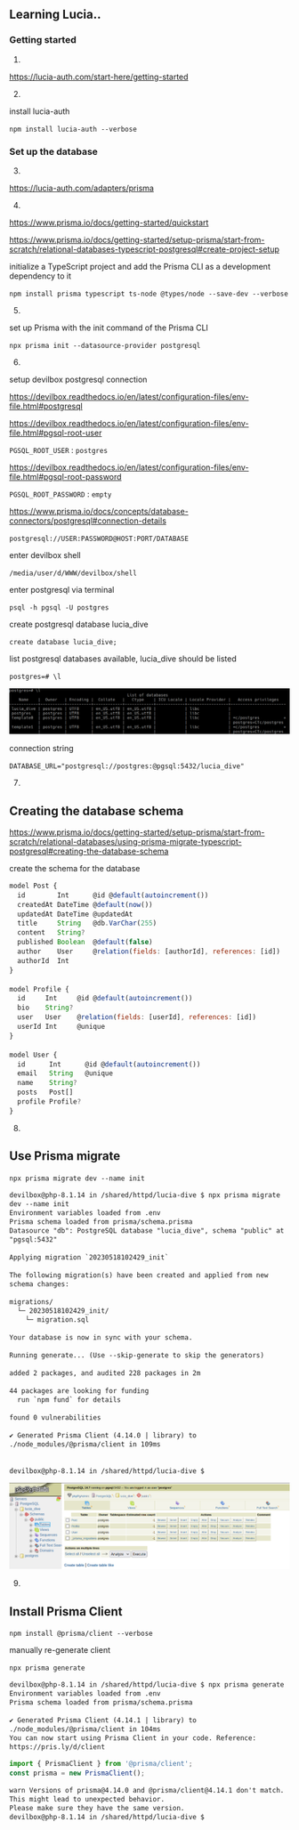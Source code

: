 ## Learning Lucia..

### Getting started

1.

https://lucia-auth.com/start-here/getting-started

2.

install lucia-auth

`npm install lucia-auth --verbose`

### Set up the database

3.

https://lucia-auth.com/adapters/prisma

4.

https://www.prisma.io/docs/getting-started/quickstart

https://www.prisma.io/docs/getting-started/setup-prisma/start-from-scratch/relational-databases-typescript-postgresql#create-project-setup

initialize a TypeScript project and add the Prisma CLI as a development dependency to it

`npm install prisma typescript ts-node @types/node --save-dev --verbose`

5.

set up Prisma with the init command of the Prisma CLI

`npx prisma init --datasource-provider postgresql`

6.

setup devilbox postgresql connection

https://devilbox.readthedocs.io/en/latest/configuration-files/env-file.html#postgresql

https://devilbox.readthedocs.io/en/latest/configuration-files/env-file.html#pgsql-root-user

`PGSQL_ROOT_USER` : `postgres`

https://devilbox.readthedocs.io/en/latest/configuration-files/env-file.html#pgsql-root-password

`PGSQL_ROOT_PASSWORD` : `empty`

https://www.prisma.io/docs/concepts/database-connectors/postgresql#connection-details

`postgresql://USER:PASSWORD@HOST:PORT/DATABASE`

enter devilbox shell

`/media/user/d/WWW/devilbox/shell`

enter postgresql via terminal

`psql -h pgsql -U postgres`

create postgresql database lucia_dive

`create database lucia_dive;`

list postgresql databases available, lucia_dive should be listed

`postgres=# \l`

<img src="https://github.com/robots4life/lucia-dive/blob/master/docs/Screenshot_20230516_191822.png">

connection string

`DATABASE_URL="postgresql://postgres:@pgsql:5432/lucia_dive"`

7.

## Creating the database schema

https://www.prisma.io/docs/getting-started/setup-prisma/start-from-scratch/relational-databases/using-prisma-migrate-typescript-postgresql#creating-the-database-schema

create the schema for the database

```js
model Post {
  id        Int      @id @default(autoincrement())
  createdAt DateTime @default(now())
  updatedAt DateTime @updatedAt
  title     String   @db.VarChar(255)
  content   String?
  published Boolean  @default(false)
  author    User     @relation(fields: [authorId], references: [id])
  authorId  Int
}

model Profile {
  id     Int     @id @default(autoincrement())
  bio    String?
  user   User    @relation(fields: [userId], references: [id])
  userId Int     @unique
}

model User {
  id      Int      @id @default(autoincrement())
  email   String   @unique
  name    String?
  posts   Post[]
  profile Profile?
}
```

8.

## Use Prisma migrate

`npx prisma migrate dev --name init`

```shell
devilbox@php-8.1.14 in /shared/httpd/lucia-dive $ npx prisma migrate dev --name init
Environment variables loaded from .env
Prisma schema loaded from prisma/schema.prisma
Datasource "db": PostgreSQL database "lucia_dive", schema "public" at "pgsql:5432"

Applying migration `20230518102429_init`

The following migration(s) have been created and applied from new schema changes:

migrations/
  └─ 20230518102429_init/
    └─ migration.sql

Your database is now in sync with your schema.

Running generate... (Use --skip-generate to skip the generators)

added 2 packages, and audited 228 packages in 2m

44 packages are looking for funding
  run `npm fund` for details

found 0 vulnerabilities

✔ Generated Prisma Client (4.14.0 | library) to ./node_modules/@prisma/client in 109ms


devilbox@php-8.1.14 in /shared/httpd/lucia-dive $
```

<img src="/docs/Screenshot_20230518_123002.png">

9.

## Install Prisma Client

`npm install @prisma/client --verbose`

manually re-generate client

`npx prisma generate`

```shell
devilbox@php-8.1.14 in /shared/httpd/lucia-dive $ npx prisma generate
Environment variables loaded from .env
Prisma schema loaded from prisma/schema.prisma

✔ Generated Prisma Client (4.14.1 | library) to ./node_modules/@prisma/client in 104ms
You can now start using Prisma Client in your code. Reference: https://pris.ly/d/client
```

```js
import { PrismaClient } from '@prisma/client';
const prisma = new PrismaClient();
```

```shell
warn Versions of prisma@4.14.0 and @prisma/client@4.14.1 don't match.
This might lead to unexpected behavior.
Please make sure they have the same version.
devilbox@php-8.1.14 in /shared/httpd/lucia-dive $
```
